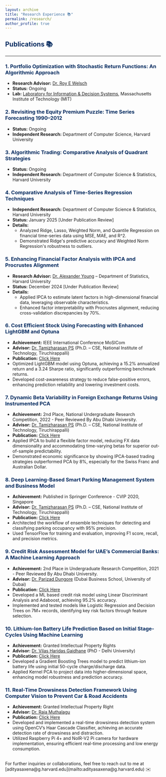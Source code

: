 ```yaml
---
layout: archive
title: "Research Experience 📚"
permalink: /research/
author_profile: true
---
```


<a name="publications"></a>

## <span style="color: #062C60;">Publications 📚</span>
---
### <span style="color: #062C60;">1. Portfolio Optimization with Stochastic Return Functions: An Algorithmic Approach</span>
- **Research Advisor:** [Dr. Roy E Welsch](https://mitmgmtfaculty.mit.edu/rwelsch/)
- **Status:** Ongoing
- **Lab:** [Laboratory for Information & Decision Systems](https://lids.mit.edu/), Massachusetts Institute of Technology (MIT)
  
### <span style="color: #062C60;">2. Revisiting the Equity Premium Puzzle: Time Series Forecasting 1990–2012</span>
- **Status:** Ongoing
- **Independent Research:** Department of Computer Science, Harvard University

### <span style="color: #062C60;">3. Algorithmic Trading: Comparative Analysis of Quadrant Strategies</span>
- **Status:** Ongoing
- **Independent Research:** Department of Computer Science & Statistics, Harvard University

### <span style="color: #062C60;">4. Comparative Analysis of Time-Series Regression Techniques</span>
- **Independent Research:** Department of Computer Science & Statistics, Harvard University
- **Status:** January 2025 [Under Publication Review]
- **Details:**
  - Analyzed Ridge, Lasso, Weighted Norm, and Quantile Regression on financial time-series data using MSE, MAE, and R^2.
  - Demonstrated Ridge's predictive accuracy and Weighted Norm Regression's robustness to outliers.

### <span style="color: #062C60;">5. Enhancing Financial Factor Analysis with IPCA and Procrustes Alignment</span>
- **Research Advisor:** [Dr. Alexander Young](https://statistics.fas.harvard.edu/people/alexander-young) – Department of Statistics, Harvard University
- **Status:** December 2024 [Under Publication Review]
- **Details:**
  - Applied IPCA to estimate latent factors in high-dimensional financial data, leveraging observable characteristics.  
  - Enhanced factor interpretability with Procrustes alignment, reducing cross-validation discrepancies by 70%.

### <span style="color: #062C60;">6. Cost Efficient Stock Using Forecasting with Enhanced LightGBM and Optuna</span>
- **Achievement:** IEEE International Conference MoSICom
- **Advisor:** [Dr. Tamizharasan PS](https://universe.bits-pilani.ac.in/dubai/tamizharasan/Profile) (Ph.D. – CSE, National Institute of Technology, Tiruchirappalli)
- **Publication:** [Click Here](https://aditya-saxena-7.github.io/files/Research/Cost_Efficient_Stock_Forecasting_with_Enhanced_LightGBM.pdf)
- Optimized LightGBM model using Optuna, achieving a 15.2% annualized return and a 3.24 Sharpe ratio, significantly outperforming benchmark returns.
- Developed cost-awareness strategy to reduce false-positive errors, enhancing prediction reliability and lowering investment costs.

### <span style="color: #062C60;">7. Dynamic Beta Variability in Foreign Exchange Returns Using Instrumented PCA</span>
- **Achievement:** 2nd Place, National Undergraduate Research Competition, 2022 - Peer Reviewed By Abu Dhabi University.
- **Advisor:** [Dr. Tamizharasan PS](https://universe.bits-pilani.ac.in/dubai/tamizharasan/Profile) (Ph.D. – CSE, National Institute of Technology, Tiruchirappalli)
- **Publication:** [Click Here](https://aditya-saxena-7.github.io/files/Research/Dynamic_Beta_Variability_in_Foreign_Exchange_Returns_Using_Instrumented_PCA.pdf)
- Applied IPCA to build a flexible factor model, reducing FX data dimensionality and accommodating time-varying betas for superior out-of-sample predictability.
- Demonstrated economic significance by showing IPCA-based trading strategies outperformed PCA by 8%, especially for the Swiss Franc and Australian Dollar.

### <span style="color: #062C60;">8. Deep Learning-Based Smart Parking Management System and Business Model</span>
- **Achievement:** Published in Springer Conference - CVIP 2020, Singapore
- **Advisor:** [Dr. Tamizharasan PS](https://universe.bits-pilani.ac.in/dubai/tamizharasan/Profile) (Ph.D. – CSE, National Institute of Technology, Tiruchirappalli)
- **Publication:** [Click Here](https://link.springer.com/chapter/10.1007/978-981-16-1103-2_11)
- Architected the workflow of ensemble techniques for detecting and classifying parking occupancy with 95% precision.
- Used TensorFlow for training and evaluation, improving F1 score, recall, and precision metrics.

### <span style="color: #062C60;">9. Credit Risk Assessment Model for UAE’s Commercial Banks: A Machine Learning Approach</span>
- **Achievement:** 2nd Place in Undergraduate Research Competition, 2021 - Peer Reviewed By Abu Dhabi University.
- **Advisor:** [Dr. Parizad Dungore](https://ud.ac.ae/ud_members/dr-parizad-dungore/) (Dubai Business School, University of Dubai)
- **Publication:** [Click Here](https://aditya-saxena-7.github.io/files/Research/Credit_Risk_Assessment_Model_for_UAEs_Commercial_Banks.pd)
- Developed a ML based credit risk model using Linear Discriminant Analysis and Adaboost, achieving 95.2% accuracy.
- Implemented and tested models like Logistic Regression and Decision Trees on 7M+ records, identifying key risk factors through feature selection.

### <span style="color: #062C60;">10. Lithium-Ion Battery Life Prediction Based on Initial Stage-Cycles Using Machine Learning</span>
- **Achievement:** Granted Intellectual Property Rights
- **Advisor:** [Dr. Vilas Haridas Gaidhane](https://universe.bits-pilani.ac.in/dubai/vhgaidhane/Profile) (PhD - Delhi University)
- **Publication:** [Click Here](https://aditya-saxena-7.github.io/files/Research/Lithium-Ion%20Battery%20Life%20Prediction%20Based%20on%20Initial%20Stage-Cycles%20Using%20%20Machine%20Learning.pdf)
- Developed a Gradient Boosting Trees model to predict lithium-ion battery life using initial 50-cycle charge/discharge data.
- Applied Kernel PCA to project data into higher-dimensional space, enhancing model robustness and prediction accuracy.

### <span style="color: #062C60;">11. Real-Time Drowsiness Detection Framework Using Computer Vision to Prevent Car & Road Accidents</span>
- **Achievement:** Granted Intellectual Property Right
- **Advisor:** [Dr. Raja Muthalagu](https://universe.bits-pilani.ac.in/dubai/raja/profile)
- **Publication:** [Click Here](https://aditya-saxena-7.github.io/files/Real-Time%20Drowsiness%20Detection%20Using%20Computer%20Vision%20and%20Raspberry%20Pi%20to%20Prevent%20Car%20%26%20Road%20Accidents%20.pdf)
- Developed and implemented a real-time drowsiness detection system using OpenCV’s Haar Cascade Classifier, achieving an accurate detection rate of drowsiness and distraction.
- Utilized Raspberry Pi 4+ and NoIR-V2 Pi camera for hardware implementation, ensuring efficient real-time processing and low energy consumption.

<br>
For further inquiries or collaborations, feel free to reach out to me at [adityasaxena@g.harvard.edu](mailto:adityasaxena@g.harvard.edu) ✉️
